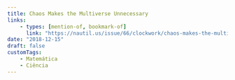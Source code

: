 ```yaml
---
title: Chaos Makes the Multiverse Unnecessary
links:
    - types: [mention-of, bookmark-of]
      link: "https://nautil.us/issue/66/clockwork/chaos-makes-the-multiverse-unnecessary-rp"
date: "2018-12-15"
draft: false
customTags:
    - Matemática
    - Ciência
---
```

